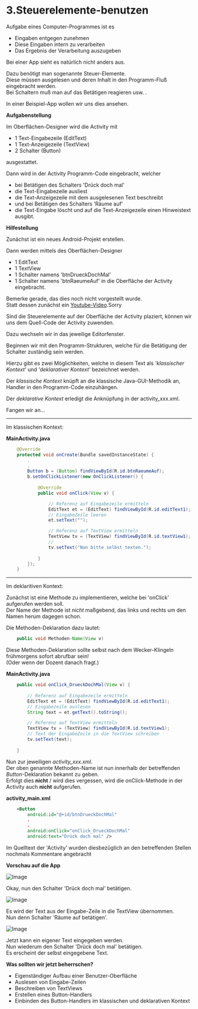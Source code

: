 # 3.Steuerelemente-benutzen

Aufgabe eines Computer-Programmes ist es

- Eingaben entgegen zunehmen
- Diese Eingaben intern zu verarbeiten
- Das Ergebnis der Verarbeitung auszugeben
 
Bei einer App sieht es natürlich nicht anders aus.

Dazu benötigt man sogenannte Steuer-Elemente.  
Diese müssen ausgelesen und deren Inhalt in den Programm-Fluß eingebracht werden.  
Bei Schaltern muß man auf das Betätigen reagieren usw. .

In einer Beispiel-App wollen wir uns dies ansehen.  

__Aufgabenstellung__

Im Oberflächen-Designer wird die Activity mit

- 1 Text-Eingabezeile (EditText)
- 1 Text-Anzeigezeile (TextView)
- 2 Schalter (Button)

ausgestattet.

Dann wird in der Activity Programm-Code eingebracht, welcher

- bei Betätigen des Schalters 'Drück doch mal'
- die Text-Eingabezeile ausliest
- die Text-Anzeigezeile mit dem ausgelesenen Text beschreibt
- und bei Betätigen des Schalters 'Räume auf'
- die Text-Eingabe löscht und auf die Text-Anzeigezeile einen Hinweistext ausgibt. 

__Hilfestellung__

Zunächst ist ein neues Android-Projekt erstellen.

Dann werden mittels des Oberflächen-Designer
- 1 EditText
- 1 TextView
- 1 Schalter namens 'btnDrueckDochMal'
- 1 Schalter namens 'btnRaeumeAuf'
in die Oberfläche der Activity eingebracht.

Bemerke gerade, das dies noch nicht vorgestellt wurde.  
Statt dessen zunächst ein [Youtube-Video](http://www.youtube.com/watch?v=Yj9YZg7Mp6o).Sorry

Sind die Steuerelemente auf der Oberfläche der Activity plaziert, können wir uns dem Quell-Code der Activity zuwenden.

Dazu wechseln wir in das jeweilige Editorfenster.   

Beginnen wir mit den Programm-Strukturen, welche für die Betätigung der Schalter zuständig sein werden.

Hierzu gibt es zwei Möglichkeiten, welche in diesem Text als _'klassischer Kontext'_ und _'deklarativer Kontext'_ bezeichnet werden.

Der _klassische Kontext_ knüpft an die klassische Java-GUI-Methodik an, Handler in den Programm-Code einzuhängen.

Der _deklarative Kontext_ erledigt die Anknüpfung in der activity_xxx.xml.

Fangen wir an... 

----

Im klassischen Kontext:

**MainActivity.java**

```java
	@Override
	protected void onCreate(Bundle savedInstanceState) {
		.
		.
		Button b = (Button) findViewById(R.id.btnRaeumeAuf);
		b.setOnClickListener(new OnClickListener() {
			
			@Override
			public void onClick(View v) {

				// Referenz auf Eingabezeile ermitteln  
				EditText et = (EditText) findViewById(R.id.editText1);
				// EingabeZeile leeren
				et.setText("");

				// Referenz auf TextView ermitteln
				TextView tv = (TextView) findViewById(R.id.textView1);
				// 
				tv.setText("Nun bitte selbst texten.");
				
			}
		});
	}
```

----

Im deklaritiven Kontext:

Zunächst ist eine Methode zu implementieren, welche bei 'onClick' aufgerufen werden soll.  
Der Name der Methode ist _nicht_ maßgebend, das links und rechts um den Namen herum dagegen schon.  

Die Methoden-Deklaration dazu lautet:

```java
	public void Methoden-Name(View v)
```

Diese Methoden-Deklaration sollte selbst nach dem Wecker-Klingeln frühmorgens sofort abrufbar sein!  
(Oder wenn der Dozent danach fragt.) 

**MainActivity.java**
```java
	public void onClick_DrueckDochMal(View v) {
		
		// Referenz auf Eingabezeile ermitteln  
		EditText et = (EditText) findViewById(R.id.editText1);
		// Eingabezeile auslesen
		String text = et.getText().toString();

		// Referenz auf TextView ermitteln
		TextView tv = (TextView) findViewById(R.id.textView1);
		// Text der EingabeZeile in die TextView schreiben
		tv.setText(text);
		
	}
```

Nun zur jeweiligen *activity_xxx.xml*.  
Der oben genannte Methoden-Name ist nun innerhalb der betreffenden _Button_-Deklaration bekannt zu geben.  
Erfolgt dies __nicht__ / wird dies vergessen, wird die onClick-Methode in der Activity auch __nicht__  aufgerufen.

**activity_main.xml**

```xml
    <Button
        android:id="@+id/btnDrueckDochMal"
		.
		.
        android:onClick="onClick_DrueckDochMal"
        android:text="Drück doch mal" />
```

Im Quelltext der 'Activity' wurden diesbezüglich an den betreffenden Stellen nochmals Kommentare angebracht


__Vorschau auf die App__

![Image](./readme-img/steuerelemente-start.png)

Okay, nun den Schalter 'Drück doch mal' betätigen.

![Image](./readme-img/steuerelemente-next.png)

Es wird der Text aus der Eingabe-Zeile in die TextView übernommen.  
Nun denn Schalter 'Räume auf betätigen'.

![Image](./readme-img/steuerelemente-third.png)

Jetzt kann ein eigener Text eingegeben werden.  
Nun wiederum den Schalter 'Drück doch mal' betätigen.  
Es erscheint der selbst eingegebene Text. 

__Was sollten wir jetzt beherrschen?__

- Eigenständiger Aufbau einer Benutzer-Oberfläche
- Auslesen von Eingabe-Zeilen
- Beschreiben von TextViews
- Erstellen eines Button-Handlers
- Einbinden des Button-Handlers im klassischen und deklarativen Kontext  